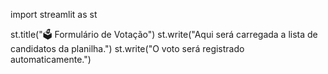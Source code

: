 import streamlit as st

st.title("🗳️ Formulário de Votação")
st.write("Aqui será carregada a lista de candidatos da planilha.")
st.write("O voto será registrado automaticamente.")

